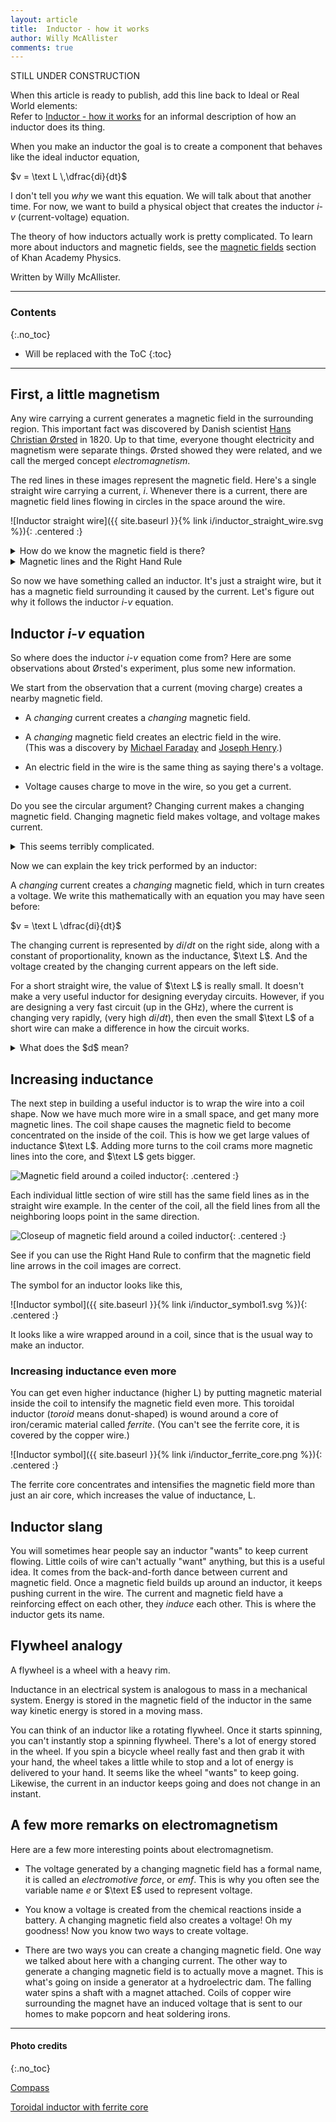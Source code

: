 ```yaml
---
layout: article
title:  Inductor - how it works
author: Willy McAllister
comments: true
---
```


STILL UNDER CONSTRUCTION

When this article is ready to publish, add this line back to Ideal or Real World elements:  
Refer to [Inductor - how it works](https://spinningnumbers.org/a/inductor-how-it-works.html) for an informal description of how an inductor does its thing. 

When you make an inductor the goal is to create a component that behaves like the ideal inductor equation, 

$v = \text L \,\dfrac{di}{dt}$

I don't tell you *why* we want this equation. We will talk about that another time. For now, we want to build a physical object that creates the inductor $i$-$v$ (current-voltage) equation.

The theory of how inductors actually work is pretty complicated. To learn more about inductors and magnetic fields, see the [magnetic fields](https://www.khanacademy.org/science/physics/magnetic-forces-and-magnetic-fields) section of Khan Academy Physics. 

Written by Willy McAllister.

----

### Contents
{:.no_toc}

* Will be replaced with the ToC
{:toc}

----

## First, a little magnetism

Any wire carrying a current generates a magnetic field in the surrounding region. This important fact was discovered by Danish scientist [Hans Christian Ørsted](https://en.wikipedia.org/wiki/Hans_Christian_Oersted) in 1820. Up to that time, everyone thought electricity and magnetism were separate things. Ørsted showed they were related, and we call the merged concept *electromagnetism*.

The red lines in these images represent the magnetic field. Here's a single straight wire carrying a current, $i$. Whenever there is a current, there are magnetic field lines flowing in circles in the space around the wire. 

![Inductor straight wire]({{ site.baseurl }}{% link i/inductor_straight_wire.svg %}){: .centered :}

<details>
<summary>How do we know the magnetic field is there?</summary>
<p>How can you tell if there is a magnetic field near the wire?<br>
By using a magnetic field sensor, of course.<br>  
You already know what that is, it's called a compass.</p>

<p><img class="centered" src="/i/compass_align.jpg" alt="Compass" height="160px" /></p>

<p>If there is no nearby magnetic field, the needle of the compass lines up with the magnetic field of the Earth, and points towards magnetic north. If you create a magnetic field, the compass needle swings around and lines up with the new field. The magnetic field from the wire is stronger than the earth's field, so it overpowers it and tips the compass needle.</p>

<p>Using a compass as a magnetic field sensor is an example of how we create "eyes" to  "see" the invisible. Electricity and magnetism are invisible, so we build different kinds of "eyes" all the time. It is an essential skill. This is one reason a lot of people think EE's are wizards.</p>
</details>

<details>
<summary>Magnetic lines and the Right Hand Rule</summary>
<p>You may notice that both current and the magnetic lines have arrowheads. The direction of these arrows is not arbitrary; it is a property of nature. If you know one of the arrows, you can figure out the other by using the Right Hand Rule. </p>

<p><img class="centered" src="/i/inductor_right_hand_rule.svg" alt="Right Hand Rule"></p>

<p>Using your RIGHT hand, wrap your fingers around the wire with your thumb pointing in the direction of current (conventional current flow, not electron flow). The magnetic field line arrows will be flowing out of your fingertips.
</p>

<p>Pro tip: If you are right-handed, <em>put your pencil down</em> when you use the rule. The most common error is using your left hand to do the Right Hand Rule, which gives you the wrong answer. If your left hand needs something to do, use it as the wire.</p>

<p>If you ever peek into a classroom during a test on Electricity and Magnetism, you will see all the students using this rule. It looks pretty funny.</p>
</details>

So now we have something called an inductor. It's just a straight wire, but it has a magnetic field surrounding it caused by the current. Let's figure out why it follows the inductor $i$-$v$ equation.

## Inductor $i$-$v$ equation

So where does the inductor $i$-$v$ equation come from? Here are some observations about Ørsted's experiment, plus some new information. 

We start from the observation that a current (moving charge) creates a nearby magnetic field.

* A *changing* current creates a *changing* magnetic field.

* A *changing* magnetic field creates an electric field in the wire.  
(This was a discovery by [Michael Faraday](https://en.wikipedia.org/wiki/Michael_Faraday#Electricity_and_magnetism) and [Joseph Henry](https://en.wikipedia.org/wiki/Joseph_Henry).)

* An electric field in the wire is the same thing as saying there's a voltage. 

* Voltage causes charge to move in the wire, so you get a current. 

Do you see the circular argument? Changing current makes a changing magnetic field. Changing magnetic field makes voltage, and voltage makes current. 

<details>
    <summary>This seems terribly complicated.</summary>
    <p>If this seems really complicated, don't feed bad. It seems that way to me, too. </p>
    <p>Electromagnetism <em>is</em> complicated. There are a couple of reasons. Two things contribute to making electromagnetism hard to figure out, </p>
    <p>1) One complication is that you get voltage only if the magnetic field is <em>changing</em>. If the magnetic field is constant (not changing), you get no voltage, and no current. So if you just hold a magnet near a wire, nothing happens. This may seem strange, but it's what nature gives us.
    </p>
    <p>2) The other complication is how magnetism and electricity interact in three dimensional space. Recall the first image in this article, with the wire and magnetic field. The plane of the magnetic lines surrounding the wire is perpendicular to the wire. This means all your math in three dimensions and you have to learn things like the Right Hand Rule and vector cross products. It's hard to hold all this in your head. Ørsted actually needed some luck to position a moving magnet at just the right angle before he figured out what was going on.</p>
</details>

Now we can explain the key trick performed by an inductor: 

A *changing* current creates a *changing* magnetic field, which in turn creates a voltage. We write this mathematically with an equation you may have seen before: 

$v = \text L \dfrac{di}{dt}$

The changing current is represented by $di/dt$ on the right side, along with a constant of proportionality, known as the inductance, $\text L$. And the voltage created by the changing current appears on the left side.

For a short straight wire, the value of $\text L$ is really small. It doesn't make a very useful inductor for designing everyday circuits. However, if you are designing a very fast circuit (up in the $\text{GHz}$), where the current is changing very rapidly, (very high $di/dt$), then even the small $\text L$ of a short wire can make a difference in how the circuit works.  

<details>
<summary>What does the $d$ mean?</summary>
<p>The $d$ in ${di}/{dt}$ is notation from calculus, it means <em>differential</em>.   
You can think of $d$ as meaning "a tiny change in ..." </p>

<p>For example, the expression $dt$ means *a tiny change in time*. When you see $d$ in a ratio, like $di/dt$, it means, "a tiny change in $i$ (current) for each tiny change in $t$ (time)." An expression like $di/dt$ is called a <a href="https://www.khanacademy.org/math/ap-calculus-ab/derivative-introduction-ab/derivative-as-a-limit-ab/v/calculus-derivatives-1-new-hd-version">derivative</a>, and it is what you study in <a href="https://www.khanacademy.org/math/differential-calculus">Differential Calculus</a>.</p>
</details>

## Increasing inductance

The next step in building a useful inductor is to wrap the wire into a coil shape. Now we have much more wire in a small space, and get many more magnetic lines. The coil shape causes the magnetic field to become concentrated on the inside of the coil. This is how we get large values of inductance $\text L$. Adding more turns to the coil crams more magnetic lines into the core, and $\text L$ gets bigger.

![Magnetic field around a coiled inductor](/i/inductor_coil.svg){: .centered :}

Each individual little section of wire still has the same field lines as in the straight wire example. In the center of the coil, all the field lines from all the neighboring loops point in the same direction. 

![Closeup of magnetic field around a coiled inductor](/i/inductor_coil2.svg){: .centered :}

See if you can use the Right Hand Rule to confirm that the magnetic field line arrows in the coil images are correct.

The symbol for an inductor looks like this,

![Inductor symbol]({{ site.baseurl }}{% link i/inductor_symbol1.svg %}){: .centered :}

It looks like a wire wrapped around in a coil, since that is the usual way to make an inductor.

### Increasing inductance even more

You can get even higher inductance (higher $\text{L}$) by putting magnetic material inside the coil to intensify the magnetic field even more. This toroidal inductor (*toroid* means donut-shaped) is wound around a core of iron/ceramic material called *ferrite*. (You can't see the ferrite core, it is covered by the copper wire.)

![Inductor symbol]({{ site.baseurl }}{% link i/inductor_ferrite_core.png %}){: .centered :}

The ferrite core concentrates and intensifies the magnetic field more than just an air core, which increases the value of inductance, $\text{L}$.

## Inductor slang

You will sometimes hear people say an inductor "wants" to keep current flowing. Little coils of wire can't actually "want" anything, but this is a useful idea. It comes from the back-and-forth dance between current and magnetic field. Once a magnetic field builds up around an inductor, it keeps pushing current in the wire. The current and magnetic field have a reinforcing effect on each other, they *induce* each other. This is where the inductor gets its name.

## Flywheel analogy

A flywheel is a wheel with a heavy rim.

Inductance in an electrical system is analogous to mass in a mechanical system. Energy is stored in the magnetic field of the inductor in the same way kinetic energy is stored in a moving mass. 

You can think of an inductor like a rotating flywheel. Once it starts spinning, you can't instantly stop a spinning flywheel. There's a lot of energy stored in the wheel. If you spin a bicycle wheel really fast and then grab it with your hand, the wheel takes a little while to stop and a lot of energy is delivered to your hand. It seems like the wheel "wants" to keep going. Likewise, the current in an inductor keeps going and does not change in an instant. 

## A few more remarks on electromagnetism

Here are a few more interesting points about electromagnetism.

* The voltage generated by a changing magnetic field has a formal name, it is called an *electromotive force*, or *emf*. This is why you often see the variable name $e$ or $\text E$ used to represent voltage.

* You know a voltage is created from the chemical reactions inside a battery. A changing magnetic field also creates a voltage! Oh my goodness! Now you know two ways to create voltage. 

* There are two ways you can create a changing magnetic field. One way we talked about here with a changing current. The other way to generate a changing magnetic field is to actually move a magnet. This is what's going on inside a generator at a hydroelectric dam. The falling water spins a shaft with a magnet attached. Coils of copper wire surrounding the magnet have an induced voltage that is sent to our homes to make popcorn and heat soldering irons.

----

#### Photo credits
{:.no_toc}

[Compass](https://commons.wikimedia.org/wiki/File:Compass_align.jpg)

[Toroidal inductor with ferrite core](https://en.wikipedia.org/wiki/Electrical_resonance#/media/File:RLC_series.png)
